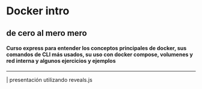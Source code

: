 # Docker intro
## de cero al mero mero

#### Curso express para entender los __conceptos principales__ de docker, sus __comandos de CLI__ más usados, su uso con __docker compose__, __volumenes__ y __red interna__ y algunos ejercicios y ejemplos

---

| presentación utilizando reveals.js